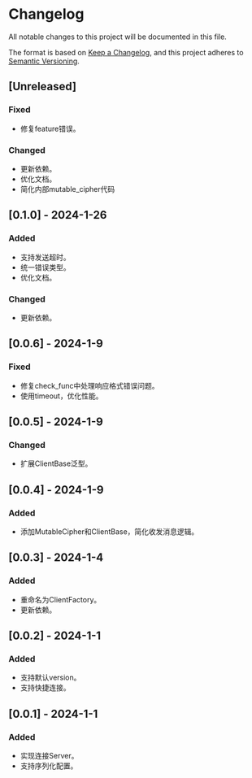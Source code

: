 # Changelog

All notable changes to this project will be documented in this file.

The format is based on [Keep a Changelog](https://keepachangelog.com/en/1.0.0/),
and this project adheres to [Semantic Versioning](https://semver.org/spec/v2.0.0.html).

## [Unreleased]

### Fixed

* 修复feature错误。

### Changed

* 更新依赖。
* 优化文档。
* 简化内部mutable_cipher代码

## [0.1.0] - 2024-1-26

### Added

* 支持发送超时。
* 统一错误类型。
* 优化文档。

### Changed

* 更新依赖。

## [0.0.6] - 2024-1-9

### Fixed

* 修复check_func中处理响应格式错误问题。
* 使用timeout，优化性能。

## [0.0.5] - 2024-1-9

### Changed

* 扩展ClientBase泛型。

## [0.0.4] - 2024-1-9

### Added

* 添加MutableCipher和ClientBase，简化收发消息逻辑。

## [0.0.3] - 2024-1-4

### Added

* 重命名为ClientFactory。
* 更新依赖。

## [0.0.2] - 2024-1-1

### Added

* 支持默认version。
* 支持快捷连接。

## [0.0.1] - 2024-1-1

### Added

* 实现连接Server。
* 支持序列化配置。
